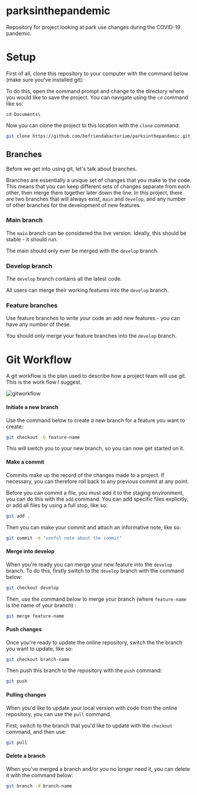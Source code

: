 # parksinthepandemic

Repository for project looking at park use changes during the COVID-19 pandemic.

# Setup

First of all, clone this repository to your computer with the command below (make sure you've installed git):

To do this, open the command prompt and change to the directory where you would like to save the project. You can navigate using the `cd` command like so:

```
cd Documents\
```

Now you can clone the project to this location with the `clone` command: 

```bash
git clone https://github.com/befriendabacterium/parksinthepandemic.git
```

## Branches

Before we get into using git, let's talk about branches. 

Branches are essentially a unique set of changes that you make to the code. This means that you can keep different sets of changes separate from each other, then merge them together later down the line.  In this project, there are two branches that will always exist, `main` and `develop`, and any number of other branches for the development of new features. 

### Main branch

The `main` branch can be considered the live version. Ideally, this should be stable - it should run.

The main should only ever be merged with the `develop` branch.  

### Develop branch

The `develop` branch contains all the latest code. 

All users can merge their working features into the `develop` branch. 

### Feature branches

Use feature branches to write your code an add new features - you can have any number of these. 

You should only merge your feature branches into the `develop` branch. 

# Git Workflow

A git workflow is the plan used to describe how a project team will use git. This is the work flow I suggest. 

![gitworkflow](https://github.com/befriendabacterium/parksinthepandemic/blob/main/docs/figures/gitworkflow.png  "gitworkflow")

#### Initiate a new branch

Use the command below to create a new branch for a feature you want to create: 

```bash
git checkout -b feature-name
```

This will switch you to your new branch, so you can now get started on it. 

#### Make a commit

Commits make up the record of the changes made to a project. If necessary, you can therefore roll back to any previous commit at any point. 

Before you can commit a file, you must add it to the staging environment, you can do this with the `add` command. You can add specific files explicitly, or add all files by using a full stop, like so:

```bash
git add .
```

Then you can make your commit and attach an informative note, like so: 

```bash
git commit -m "useful note about the commit"
```

#### Merge into develop

When you're ready you can merge your new feature into the `develop` branch. To do this, firstly switch to the `develop` branch with the command below:

```bash
git checkout develop
```

Then, use the command below to merge your branch (where `feature-name` is the name of your branch) : 

```bash
git merge feature-name
```

#### Push changes 

Once you're ready to update the online repository, switch the the branch you want to update, like so:

```bash
git checkout branch-name
```

Then push this branch to the repository with the `push` command: 

```bash
git push
```

#### Pulling changes

When you'd like to update your local version with code from the online repository, you can use the `pull` command.

First, switch to the branch that you'd like to update with the `checkout` command, and then use:

```bash
git pull
```

#### Delete a branch

When you've merged a branch and/or you no longer need it, you can delete it with the command below:

```bash
git branch -d branch-name
```

## 
